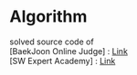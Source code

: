 # Algorithm
solved source code of   
[BaekJoon Online Judge] : [Link](https://www.acmicpc.net/)   
[SW Expert Academy] : [Link](https://swexpertacademy.com/)
